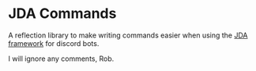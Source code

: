 # JDA Commands

A reflection library to make writing commands easier when using the [JDA framework](https://github.com/DV8FromTheWorld/JDA) for discord bots.

I will ignore any comments, Rob.
